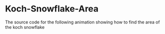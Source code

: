 # Koch-Snowflake-Area
The source code for the following animation showing how to find the area of the koch snowflake
